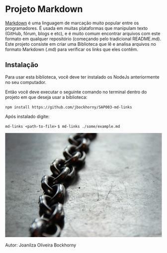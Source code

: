 # Projeto Markdown

[Markdown](https://pt.wikipedia.org/wiki/Markdown) é uma linguagem de marcação muito popular entre os programadores. É usada em muitas plataformas que manipulam texto (GitHub, fórum, blogs e etc), e é muito comum encontrar arquivos com este formato em qualquer repositório (começando pelo tradicional README.md).
Este projeto consiste em criar uma Biblioteca que lê e analisa arquivos no formato Markdown (.md) para verificar os links que eles contêm.

## Instalação 

Para usar esta biblioteca, você deve ter instalado os NodeJs anteriormente no seu computador.

Então você deve executar o seguinte comando no terminal dentro do projeto em que deseja usar a biblioteca:

`npm install https://github.com/jbockhorny/SAP003-md-links`

Após instalado digite:

`md-links <path-to-file>`
`$ md-links ./some/example.md`

![](img/mdlinks.jpg)

Autor: Joanilza Oliveira Bockhorny
